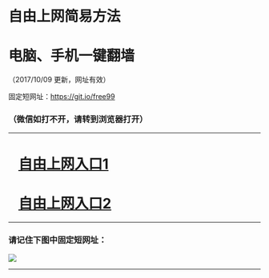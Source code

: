 ﻿# 自由上网简易方法

# 电脑、手机一键翻墙

（2017/10/09 更新，网址有效）

固定短网址：https://git.io/free99

### （微信如打不开，请转到浏览器打开）


***





# &nbsp;&nbsp; <a href="http://ft85945106.fwq-tz-1001.info/fwqtz01.html?t=100900130911 " target="_blank">自由上网入口1</a>
# &nbsp;&nbsp; <a href="http://ft2645710937.fwq-tz-1002.info/fwqtz02.html?t=10090013739 " target="_blank">自由上网入口2</a>
***

### 请记住下图中固定短网址：

<img src="https://s3-us-west-2.amazonaws.com/fwq-1001/yjfq-20170905okok.png" /> 


***

